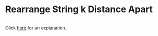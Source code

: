 # Rearrange String k Distance Apart 

~~~java

~~~

Click [here](Explanation.md) for an explanation.

